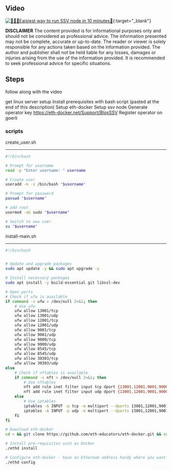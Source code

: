 ## Video

[![🏃‍♂️🦄Eaisiest way to run SSV node in 10 minutes🚀](http://img.youtube.com/vi/HFb4uxHC50w/0.jpg)](https://www.youtube.com/watch?v=HFb4uxHC50w "🏃‍♂️🦄Eaisiest way to run SSV node in 10 minutes🚀"){:target="\_blank"}

**DISCLAIMER**
The content provided is for informational purposes only and should not be considered as professional advice. The information presented may not be complete, accurate or up-to-date. The reader or viewer is solely responsible for any actions taken based on the information provided. The author and publisher shall not be held liable for any losses, damages or injuries arising from the use of the information provided. It is recommended to seek professional advice for specific situations.

## Steps

follow along with the video

get linux server setup
Install prerequisites with bash script
(pasted at the end of this description)
Setup eth-docker
Setup ssv node
Generate operator key https://eth-docker.net/Support/BloxSSV
Register operator on goerli

### scripts

create_user.sh

---

```bash
#!/bin/bash

# Prompt for username
read -p "Enter username: " username

# Create user
useradd -m -s /bin/bash "$username"

# Prompt for password
passwd "$username"

# add root
usermod -aG sudo "$username"

# Switch to new user
su "$username"

```

install-main.sh

---

```bash
#!/bin/bash


# Update and upgrade packages
sudo apt update -y && sudo apt upgrade -y

# Install necessary packages
sudo apt install -y build-essential git libssl-dev

# Open ports
# Check if ufw is available
if command -v ufw > /dev/null 2>&1; then
    # Use ufw
    ufw allow 13001/tcp
    ufw allow 13001/udp
    ufw allow 12001/tcp
    ufw allow 12001/udp
    ufw allow 9001/tcp
    ufw allow 9001/udp
    ufw allow 9000/tcp
    ufw allow 9000/udp
    ufw allow 8545/tcp
    ufw allow 8545/udp
    ufw allow 30303/tcp
    ufw allow 30303/udp
else
    # Check if nftables is available
    if command -v nft > /dev/null 2>&1; then
        # Use nftables
        nft add rule inet filter input tcp dport {13001,12001,9001,9000,8545,30303} accept
        nft add rule inet filter input udp dport {13001,12001,9001,9000,8545,30303} accept
    else
        # Use iptables
        iptables -A INPUT -p tcp -m multiport --dports 13001,12001,9001,9000,8545,30303 -j ACCEPT
        iptables -A INPUT -p udp -m multiport --dports 13001,12001,9001,9000,8545,30303 -j ACCEPT
    fi
fi

# Download eth-docker
cd ~ && git clone https://github.com/eth-educators/eth-docker.git && cd eth-docker

# Install pre-requisites such as Docker
./ethd install

# Configure eth-docker - have an Ethereum address handy where you want Execution Layer rewards to go
./ethd config

```
